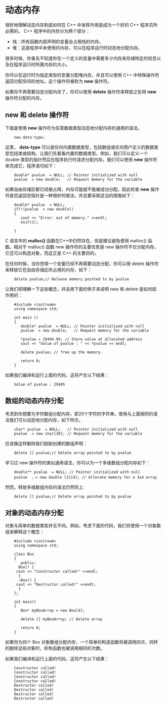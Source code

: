# 动态内存

很好地理解动态内存到底如何在 C++ 中发挥作用是成为一个好的 C++ 程序员所必需的。 C++ 程序中的内存分为两个部分：

- 栈：所有函数内部声明的变量会占用栈的内存。　　　　
- 堆：这是程序中未使用的内存，可以在程序运行时动态地分配内存。

很多时候，你事先不知道你在一个定义的变量中需要多少内存来存储特定的信息以及在程序运行时所需内存的大小。

你可以在运行时为指定类型的变量分配堆内存，并且可以使用 C++ 中特殊操作符返回分配空间的地址。这个操作符被称为 **new** 操作符。

如果你不再需要动态分配内存了，你可以使用 **delete** 操作符来释放之前用 **new** 操作符分配的内存。

## new 和 delete 操作符

下面是使用 **new** 操作符为任意数据类型动态地分配内存的通用的语法。

```
    new data-type;
```

这里， **data-type** 可以是任何内置数据类型，包括数组或任何用户定义的数据类型包括类或结构。让我们先看看内置的数据类型。例如，我们可以定义一个 double 类型的指针然后在程序执行时请求分配内存。我们可以使用 **new** 操作符来完成它，程序语句如下：

```
    double* pvalue  = NULL; // Pointer initialized with null
    pvalue  = new double;   // Request memory for the variable
```

如果自由存储区都已经被占用，内存可能就不能被成功分配。因此检查 **new** 操作符是否返回空指针是一种很好的做法，并且要采取适当的措施如下：

```
    double* pvalue  = NULL;
    if(!(pvalue  = new double))
    {
       cout << "Error: out of memory." <<endl;
       exit(1);

    }
```

C 语言中的 **malloc()** 函数在C++中仍然存在，但是建议避免使用 malloc() 函数。相对于 malloc() 函数 new 操作符的主要优势是 new 操作符不仅分配内存，它还可以构造对象，而这正是 C++ 的主要目的。　　　　

在任何时候，当你觉得一个变量已经不再需要动态分配，你可以用 delete 操作符来释放它在自由存储区所占用的内存，如下：

```
    delete pvalue;// Release memory pointed to by pvalue
```

让我们把理解一下这些概念，并且用下面的例子来说明 new 和 delete 是如何起作用的：

```
    #include <iostream>
    using namespace std;

    int main ()
    {
       double* pvalue  = NULL; // Pointer initialized with null
       pvalue  = new double;   // Request memory for the variable

       *pvalue = 29494.99; // Store value at allocated address
       cout << "Value of pvalue : " << *pvalue << endl;

       delete pvalue; // free up the memory.

       return 0;
    }
```

如果我们编译和运行上面的代码，这将产生以下结果：

```
    Value of pvalue : 29495
```

## 数组的动态内存分配

考虑到你想要为字符数组分配内存，即20个字符的字符串。使用与上面相同的语法我们可以动态地分配内存，如下所示。

```
    char* pvalue  = NULL;   // Pointer initialized with null
    pvalue  = new char[20]; // Request memory for the variable
```

应该像这样删除我们刚刚创建的数组声明：

```
    delete [] pvalue;// Delete array pointed to by pvalue
```

学习过 new 操作符的类似通用语法，你可以为一个多维数组分配内存如下：

```
    double** pvalue  = NULL; // Pointer initialized with null
    pvalue  、= new double [3][4]; // Allocate memory for a 3x4 array
```

然而，释放多维数组内存的语法仍然同上:

```
    delete [] pvalue;// Delete array pointed to by pvalue
```

## 对象的动态内存分配

对象与简单的数据类型并无不同。例如，考虑下面的代码，我们将使用一个对象数组来解释这个概念：

```
    #include <iostream>
    using namespace std;

    class Box
    {
       public:
      Box() {
     cout << "Constructor called!" <<endl;
      }
      ~Box() {
     cout << "Destructor called!" <<endl;
      }
    };

    int main()
    {
       Box* myBoxArray = new Box[4];

       delete [] myBoxArray; // Delete array

       return 0;
    }
```

如果你为四个 Box 对象数组分配内存，一个简单的构造函数将被调用四次，同样的删除这些对象时，析构函数也被调用相同的次数。

如果我们编译和运行上面的代码，这将产生以下结果：

```
    Constructor called!
    Constructor called!
    Constructor called!
    Constructor called!
    Destructor called!
    Destructor called!
    Destructor called!
    Destructor called!
```